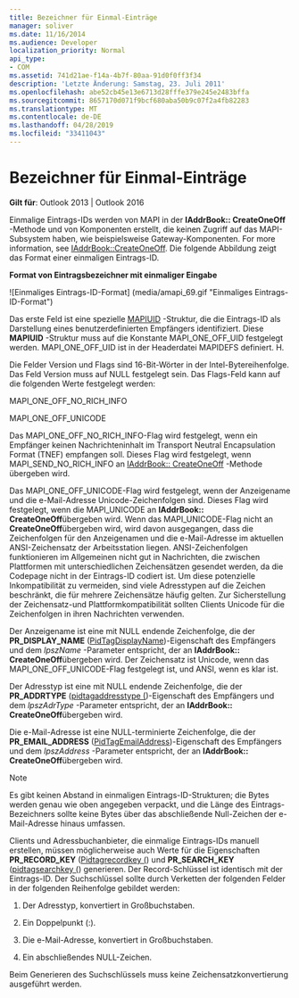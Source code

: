 ```yaml
---
title: Bezeichner für Einmal-Einträge
manager: soliver
ms.date: 11/16/2014
ms.audience: Developer
localization_priority: Normal
api_type:
- COM
ms.assetid: 741d21ae-f14a-4b7f-80aa-91d0f0ff3f34
description: 'Letzte Änderung: Samstag, 23. Juli 2011'
ms.openlocfilehash: abe52cb45e13e6713d28fffe379e245e2483bffa
ms.sourcegitcommit: 8657170d071f9bcf680aba50b9c07f2a4fb82283
ms.translationtype: MT
ms.contentlocale: de-DE
ms.lasthandoff: 04/28/2019
ms.locfileid: "33411043"
---
```

# <a name="one-off-entry-identifiers"></a>Bezeichner für Einmal-Einträge
  
**Gilt für**: Outlook 2013 | Outlook 2016 
  
Einmalige Eintrags-IDs werden von MAPI in der **IAddrBook:: CreateOneOff** -Methode und von Komponenten erstellt, die keinen Zugriff auf das MAPI-Subsystem haben, wie beispielsweise Gateway-Komponenten. For more information, see [IAddrBook::CreateOneOff](iaddrbook-createoneoff.md). Die folgende Abbildung zeigt das Format einer einmaligen Eintrags-ID.
  
**Format von Eintragsbezeichner mit einmaliger Eingabe**
  
![Einmaliges Eintrags-ID-Format] (media/amapi_69.gif "Einmaliges Eintrags-ID-Format")
  
Das erste Feld ist eine spezielle [MAPIUID](mapiuid.md) -Struktur, die die Eintrags-ID als Darstellung eines benutzerdefinierten Empfängers identifiziert. Diese **MAPIUID** -Struktur muss auf die Konstante MAPI_ONE_OFF_UID festgelegt werden. MAPI_ONE_OFF_UID ist in der Headerdatei MAPIDEFS definiert. H. 
  
Die Felder Version und Flags sind 16-Bit-Wörter in der Intel-Bytereihenfolge. Das Feld Version muss auf NULL festgelegt sein. Das Flags-Feld kann auf die folgenden Werte festgelegt werden:
  
MAPI_ONE_OFF_NO_RICH_INFO
  
MAPI_ONE_OFF_UNICODE
  
Das MAPI_ONE_OFF_NO_RICH_INFO-Flag wird festgelegt, wenn ein Empfänger keinen Nachrichteninhalt im Transport Neutral Encapsulation Format (TNEF) empfangen soll. Dieses Flag wird festgelegt, wenn MAPI_SEND_NO_RICH_INFO an [IAddrBook:: CreateOneOff](iaddrbook-createoneoff.md) -Methode übergeben wird. 
  
Das MAPI_ONE_OFF_UNICODE-Flag wird festgelegt, wenn der Anzeigename und die e-Mail-Adresse Unicode-Zeichenfolgen sind. Dieses Flag wird festgelegt, wenn die MAPI_UNICODE an **IAddrBook:: CreateOneOff**übergeben wird. Wenn das MAPI_UNICODE-Flag nicht an **CreateOneOff**übergeben wird, wird davon ausgegangen, dass die Zeichenfolgen für den Anzeigenamen und die e-Mail-Adresse im aktuellen ANSI-Zeichensatz der Arbeitsstation liegen. ANSI-Zeichenfolgen funktionieren im Allgemeinen nicht gut in Nachrichten, die zwischen Plattformen mit unterschiedlichen Zeichensätzen gesendet werden, da die Codepage nicht in der Eintrags-ID codiert ist. Um diese potenzielle Inkompatibilität zu vermeiden, sind viele Adresstypen auf die Zeichen beschränkt, die für mehrere Zeichensätze häufig gelten. Zur Sicherstellung der Zeichensatz-und Plattformkompatibilität sollten Clients Unicode für die Zeichenfolgen in ihren Nachrichten verwenden.
  
Der Anzeigename ist eine mit NULL endende Zeichenfolge, die der **PR_DISPLAY_NAME** ([PidTagDisplayName](pidtagdisplayname-canonical-property.md))-Eigenschaft des Empfängers und dem _lpszName_ -Parameter entspricht, der an **IAddrBook:: CreateOneOff**übergeben wird. Der Zeichensatz ist Unicode, wenn das MAPI_ONE_OFF_UNICODE-Flag festgelegt ist, und ANSI, wenn es klar ist. 
  
Der Adresstyp ist eine mit NULL endende Zeichenfolge, die der **PR_ADDRTYPE** ([pidtagaddresstype (](pidtagaddresstype-canonical-property.md))-Eigenschaft des Empfängers und dem _lpszAdrType_ -Parameter entspricht, der an **IAddrBook:: CreateOneOff**übergeben wird. 
  
Die e-Mail-Adresse ist eine NULL-terminierte Zeichenfolge, die der **PR_EMAIL_ADDRESS** ([PidTagEmailAddress](pidtagemailaddress-canonical-property.md))-Eigenschaft des Empfängers und dem _lpszAddress_ -Parameter entspricht, der an **IAddrBook:: CreateOneOff**übergeben wird. 
  
> [!NOTE]
> Es gibt keinen Abstand in einmaligen Eintrags-ID-Strukturen; die Bytes werden genau wie oben angegeben verpackt, und die Länge des Eintrags-Bezeichners sollte keine Bytes über das abschließende Null-Zeichen der e-Mail-Adresse hinaus umfassen. 
  
Clients und Adressbuchanbieter, die einmalige Eintrags-IDs manuell erstellen, müssen möglicherweise auch Werte für die Eigenschaften **PR_RECORD_KEY** ([Pidtagrecordkey (](pidtagrecordkey-canonical-property.md)) und **PR_SEARCH_KEY** ([pidtagsearchkey (](pidtagsearchkey-canonical-property.md)) generieren. Der Record-Schlüssel ist identisch mit der Eintrags-ID. Der Suchschlüssel sollte durch Verketten der folgenden Felder in der folgenden Reihenfolge gebildet werden:
  
1. Der Adresstyp, konvertiert in Großbuchstaben.
    
2. Ein Doppelpunkt (:).
    
3. Die e-Mail-Adresse, konvertiert in Großbuchstaben.
    
4. Ein abschließendes NULL-Zeichen.
    
Beim Generieren des Suchschlüssels muss keine Zeichensatzkonvertierung ausgeführt werden.
  

